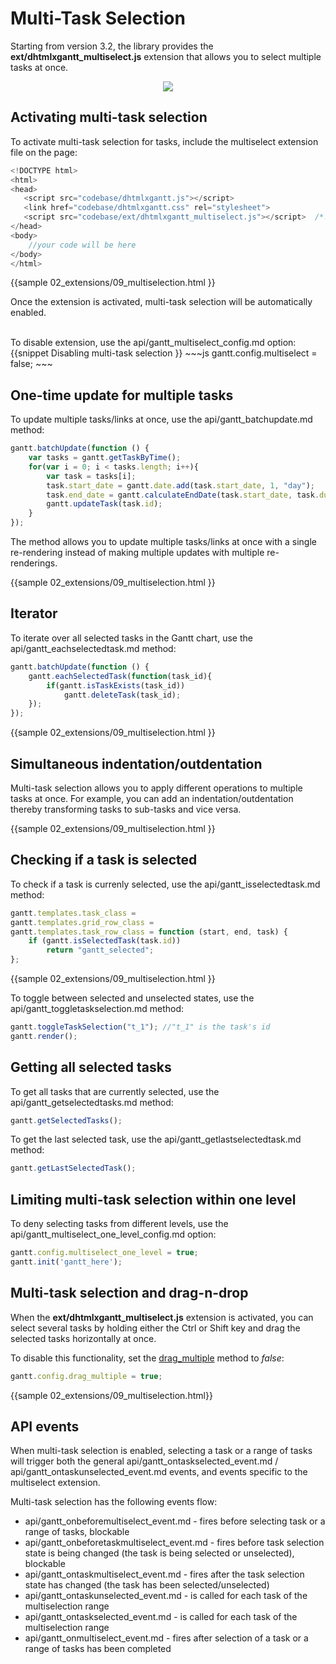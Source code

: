 Multi-Task Selection 
===========================================

Starting from version 3.2, the library provides the **ext/dhtmlxgantt_multiselect.js** extension that allows you to select multiple tasks at once.

<div style="text-align:center;"><img src="desktop/multiselection.png"/></div>



Activating multi-task selection
--------------------------------------
To activate multi-task selection for tasks, include the multiselect extension file on the page:

~~~js
<!DOCTYPE html>
<html>
<head>
   <script src="codebase/dhtmlxgantt.js"></script>   
   <link href="codebase/dhtmlxgantt.css" rel="stylesheet">   
   <script src="codebase/ext/dhtmlxgantt_multiselect.js"></script>  /*!*/
</head>
<body>
    //your code will be here
</body>
</html>
~~~
{{sample
02_extensions/09_multiselection.html
}}

Once the extension is activated, multi-task selection will be automatically enabled.

<br>
To disable extension, use the api/gantt_multiselect_config.md option:
{{snippet 
Disabling multi-task selection
}}
~~~js
gantt.config.multiselect = false; 
~~~


One-time update for multiple tasks
--------------------------------
To update multiple tasks/links at once, use the api/gantt_batchupdate.md method:

~~~js
gantt.batchUpdate(function () {
    var tasks = gantt.getTaskByTime();
    for(var i = 0; i < tasks.length; i++){
        var task = tasks[i];
        task.start_date = gantt.date.add(task.start_date, 1, "day");
        task.end_date = gantt.calculateEndDate(task.start_date, task.duration);
        gantt.updateTask(task.id);
    }
});
~~~
The method allows you to update multiple tasks/links at once with a single re-rendering instead of making multiple updates with multiple re-renderings.

{{sample
02_extensions/09_multiselection.html
}}

Iterator
------------------------
To iterate over all selected tasks in the Gantt chart, use the api/gantt_eachselectedtask.md method:

~~~js
gantt.batchUpdate(function () {
    gantt.eachSelectedTask(function(task_id){
        if(gantt.isTaskExists(task_id))
            gantt.deleteTask(task_id);
    });
});
~~~

{{sample
02_extensions/09_multiselection.html
}}

Simultaneous indentation/outdentation
-------------------------------------
Multi-task selection allows you to apply different operations to multiple tasks at once. For example, you can add an indentation/outdentation thereby  transforming tasks to sub-tasks and vice versa.

{{sample
02_extensions/09_multiselection.html
}}


Checking if a task is selected
-------------------------------------
To check if a task is currenly selected, use the api/gantt_isselectedtask.md method:

~~~js
gantt.templates.task_class = 
gantt.templates.grid_row_class = 
gantt.templates.task_row_class = function (start, end, task) {
    if (gantt.isSelectedTask(task.id))
        return "gantt_selected";
};
~~~
{{sample
02_extensions/09_multiselection.html
}}

To toggle between selected and unselected states, use the api/gantt_toggletaskselection.md method:

~~~js
gantt.toggleTaskSelection("t_1"); //"t_1" is the task's id
gantt.render();
~~~

Getting all selected tasks
-----------------------------------
To get all tasks that are currently selected, use the  api/gantt_getselectedtasks.md method:

~~~js
gantt.getSelectedTasks();
~~~

To get the last selected task, use the  api/gantt_getlastselectedtask.md method:

~~~js
gantt.getLastSelectedTask();
~~~

Limiting multi-task selection within one level
-----------------------------------------------
To deny selecting tasks from different levels, use the api/gantt_multiselect_one_level_config.md option:

~~~js
gantt.config.multiselect_one_level = true; 
gantt.init('gantt_here');
~~~

Multi-task selection and drag-n-drop
------------------------------------------

When the **ext/dhtmlxgantt_multiselect.js**  extension is activated, you can select several tasks by holding either the Ctrl or Shift key and drag the selected tasks horizontally at once.

To disable this functionality, set the [drag_multiple](api/gantt_drag_multiple_config.md) method to *false*:

~~~js
gantt.config.drag_multiple = true; 
~~~

{{sample 02_extensions/09_multiselection.html}}

API events
--------------

When multi-task selection is enabled, selecting a task or a range of tasks will trigger both the general api/gantt_ontaskselected_event.md / api/gantt_ontaskunselected_event.md events, 
and events specific to the multiselect extension.

Multi-task selection has the following events flow:

- api/gantt_onbeforemultiselect_event.md - fires before selecting task or a range of tasks, blockable
- api/gantt_onbeforetaskmultiselect_event.md - fires before task selection state is being changed (the task is being selected or unselected), blockable
- api/gantt_ontaskmultiselect_event.md - fires after the task selection state has changed (the task has been selected/unselected)
- api/gantt_ontaskunselected_event.md - is called for each task of the multiselection range
- api/gantt_ontaskselected_event.md - is called for each task of the multiselection range
- api/gantt_onmultiselect_event.md - fires after selection of a task or a range of tasks has been completed




